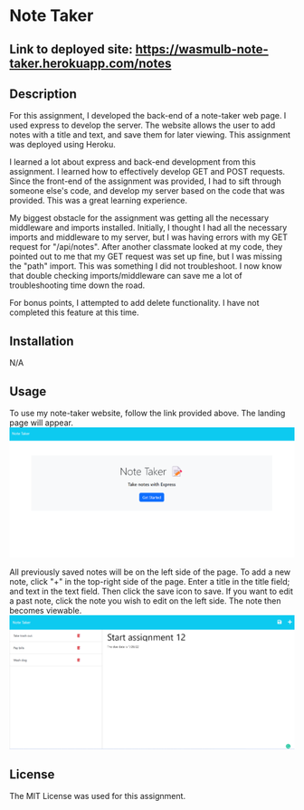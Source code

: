 # Note Taker

## Link to deployed site: https://wasmulb-note-taker.herokuapp.com/notes

## Description

For this assignment, I developed the back-end of a note-taker web page. I used express to develop the server. The website allows the user to add notes with a title and text, and save them for later viewing. This assignment was deployed using Heroku. 

I learned a lot about express and back-end development from this assignment. I learned how to effectively develop GET and POST requests. Since the front-end of the assignment was provided, I had to sift through someone else's code, and develop my server based on the code that was provided. This was a great learning experience. 

My biggest obstacle for the assignment was getting all the necessary middleware and imports installed. Initially, I thought I had all the necessary imports and middleware to my server, but I was having errors with my GET request for "/api/notes". After another classmate looked at my code, they pointed out to me that my GET request was set up fine, but I was missing the "path" import. This was something I did not troubleshoot. I now know that double checking imports/middleware can save me a lot of troubleshooting time down the road.

For bonus points, I attempted to add delete functionality. I have not completed this feature at this time.

## Installation

N/A

## Usage

To use my note-taker website, follow the link provided above. The landing page will appear.
![site-screenshot](./images/note-taker-sc-2.png)

All previously saved notes will be on the left side of the page. To add a new note, click "+" in the top-right side of the page. Enter a title in the title field; and text in the text field. Then click the save icon to save. If you want to edit a past note, click the note you wish to edit on the left side. The note then becomes viewable.
![site-screenshot](./images/note-taker-sc-1.png) 

## License

The MIT License was used for this assignment.



